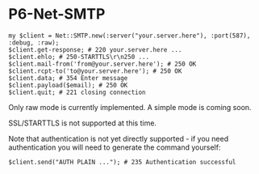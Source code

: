 P6-Net-SMTP
===========

    my $client = Net::SMTP.new(:server("your.server.here"), :port(587), :debug, :raw);
    $client.get-response; # 220 your.server.here ...
    $client.ehlo; # 250-STARTTLS\r\n250 ...
    $client.mail-from('from@your.server.here'); # 250 OK
    $client.rcpt-to('to@your.server.here'); # 250 OK
    $client.data; # 354 Enter message
    $client.payload($email); # 250 OK
    $client.quit; # 221 closing connection

Only raw mode is currently implemented. A simple mode is coming soon.

SSL/STARTTLS is not supported at this time.

Note that authentication is not yet directly supported - if you need authentication
you will need to generate the command yourself:

    $client.send("AUTH PLAIN ..."); # 235 Authentication successful
